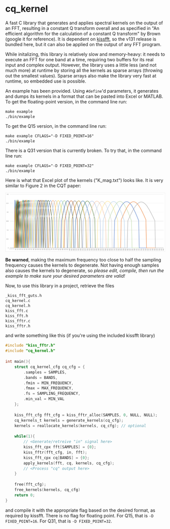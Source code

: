 # cq_kernel

A fast C library that generates and applies spectral kernels on the output of an FFT, resulting in a constant Q transform overall and as specified in "An efficient algorithm for the calculation of a constant Q transform" by Brown (google it for reference). It is dependent on [kissfft](https://github.com/mborgerding/kissfft), so the v131 release is bundled here, but it can also be applied on the output of any FFT program.

While initalizing, this library is relatively slow and memory-heavy: it needs to execute an FFT for one band at a time, requiring two buffers for its real input and complex output. However, the library uses a little less (and not much more) at runtime by storing all the kernels as sparse arrays (throwing out the smallest values). Sparse arrays also make the library very fast at runtime, so embedded use is possible.

An example has been provided. Using `#define`'d parameters, it generates and dumps its kernels in a format that can be pasted into Excel or MATLAB. To get the floating-point version, in the command line run:

```
make example
./bin/example
```

To get the Q15 version, in the command line run:

```
make example CFLAGS="-D FIXED_POINT=16"
./bin/example
```

There is a Q31 version that is currently broken. To try that, in the command line run:
```
make example CFLAGS="-D FIXED_POINT=32"
./bin/example
```

Here is what that Excel plot of the kernels ("K_mag.txt") looks like. It is very similar to Figure 2 in the CQT paper:

![Plot of output from example.c](example_out_chart.png)

**Be warned**, making the maximum frequency too close to half the sampling frequency causes the kernels to degenerate. Not having enough samples also causes the kernels to degenerate, so *please edit, compile, then run the example to make sure your desired parameters are valid!*

Now, to use this library in a project, retrieve the files

```
_kiss_fft_guts.h
cq_kernel.c
cq_kernel.h
kiss_fft.c
kiss_fft.h
kiss_fftr.c
kiss_fftr.h
```

and write something like this (if you're using the included kissfft library)

```C
#include "kiss_fftr.h"
#include "cq_kernel.h"

int main(){
    struct cq_kernel_cfg cq_cfg = {
        .samples = SAMPLES,
        .bands = BANDS,
        .fmin = MIN_FREQUENCY,
        .fmax = MAX_FREQUENCY,
        .fs = SAMPLING_FREQUENCY,
        .min_val = MIN_VAL
    };

    kiss_fft_cfg fft_cfg = kiss_fftr_alloc(SAMPLES, 0, NULL, NULL);
    cq_kernels_t kernels = generate_kernels(cq_cfg);
    kernels = reallocate_kernels(kernels, cq_cfg); // optional

    while(1){
        // <Generate/retreive "in" signal here>
        kiss_fft_cpx fft[SAMPLES] = {0};
        kiss_fftr(fft_cfg, in, fft);
        kiss_fft_cpx cq[BANDS] = {0};
        apply_kernels(fft, cq, kernels, cq_cfg);
        // <Process "cq" output here>
    }

    free(fft_cfg);
    free_kernels(kernels, cq_cfg)
    return 0;
}
```

and compile it with the appropriate flag based on the desired format, as required by kissfft. There is no flag for floating point. For Q15, that is `-D FIXED_POINT=16`. For Q31, that is `-D FIXED_POINT=32`.